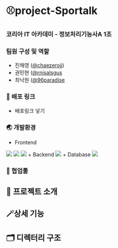 # ⚾project-Sportalk
### 코리아 IT 아카데미 - 정보처리기능사A 1조

### 팀원 구성 및 역할
- 진채영 ([@chaezerojj](https://github.com/chaezerojj))
- 권민현 ([@rnjsalsgus](https://github.com/rnjsalsgus)
- 최낙원 ([@96paradise](https://github.com/96paradise)

### 📌 배포 링크
- 배포링크 넣기
  
### 🌏 개발환경
+ Frontend
<img src="https://img.shields.io/badge/javascript-F7DF1E.svg?style=for-the-badge&logo=javascript&logoColor=white" />
<img src="https://img.shields.io/badge/react-61dafb?style=for-the-badge&logo=react&logoColor=black">
<img src="https://img.shields.io/badge/css-1572B6.svg?style=for-the-badge&logo=css3&logoColor=white" />
+ Backend
<img src="https://img.shields.io/badge/mysql-4479A1.svg?style=for-the-badge&logo=springboot&logoColor=white" />
+ Database
<img src="https://img.shields.io/badge/springboot-6DB33F.svg?style=for-the-badge&logo=springboot&logoColor=white" />

### 🔧 협업툴
  
## 📃 프로젝트 소개 

## 🪄상세 기능

## 🗂️ 디렉터리 구조
